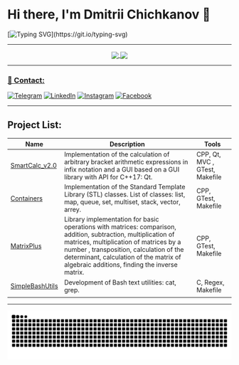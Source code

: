 # Hi there, I'm Dmitrii Chichkanov 👋

[![Typing SVG](https://readme-typing-svg.herokuapp.com?color=%2336BCF7&lines=Welcome+to+my+GitHub+profile!)](https://git.io/typing-svg)
___
<div align="center">
<a href="https://github.com/mrdamos69/mrdamos69">
  <img align="center" src="https://github-readme-stats.vercel.app/api/top-langs/?username=mrdamos69&theme=dracula&hide_langs_below=1" />
</a>
<a href="https://github.com/mrdamos69/mrdamos69">
<img align="center" src="https://github-readme-stats.vercel.app/api?username=mrdamos69&show_icons=true&theme=dracula"
</a>
</div>

___
### 📱 Contact:

[![Telegram](https://img.shields.io/badge/Telegram-2CA5E0?style=for-the-badge&logo=telegram&logoColor=white)](https://t.me/mrdamos69)
[![LinkedIn](https://img.shields.io/badge/linkedin-%230077B5.svg?style=for-the-badge&logo=linkedin&logoColor=white)](https://www.linkedin.com/in/dmitrii-chichkanov-29a23a256/)
[![Instagram](https://img.shields.io/badge/Instagram-1877F2?style=for-the-badge&logo=instagram&logoColor=white)](https://www.instagram.com/mrdamos69/)
[![Facebook](https://img.shields.io/badge/Facebook-1877F2?style=for-the-badge&logo=facebook&logoColor=white)](https://www.facebook.com/dmitry.chichkanov.5)
___

## Project List:
| Name | Description | Tools |
| --- | --- | --- |
| [SmartCalc_v2.0](https://github.com/mrdamos69/SmartCalc_v2.0)| Implementation of the calculation of arbitrary bracket arithmetic expressions in infix notation and a GUI based on a GUI library with API for C++17: Qt.  | 	CPP, Qt, MVC , GTest, Makefile |
| [Containers](https://github.com/mrdamos69/Containers) | Implementation of the Standard Template Library (STL) classes. List of classes: list, map, queue, set, multiset, stack, vector, arrey. | CPP, GTest, Makefile |
| [MatrixPlus](https://github.com/mrdamos69/MatrixPlus) | Library implementation for basic operations with matrices: comparison, addition, subtraction, multiplication of matrices, multiplication of matrices by a number , transposition, calculation of the determinant, calculation of the matrix of algebraic additions, finding the inverse matrix. | CPP, GTest, Makefile |
| [SimpleBashUtils](https://github.com/mrdamos69/SimpleBashUtils) | Development of Bash text utilities: cat, grep. | C, Regex, Makefile |
| | |
___

![Snake animation](https://github.com/mrdamos69/mrdamos69/blob/output/github-contribution-grid-snake.svg)
